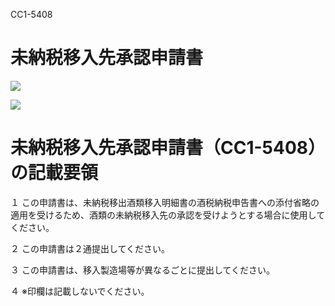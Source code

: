 CC1-5408

# 未納税移入先承認申請書

![](https://www.nta.go.jp/tmp/dd3cd90a-ab99-4b63-8f29-8850498204ce/images/87a05fbd555db33787167422dc0de9426fcbbb9351207cf335a89d351ef97155.jpg)

![](https://www.nta.go.jp/tmp/dd3cd90a-ab99-4b63-8f29-8850498204ce/images/188a1d21e23daad7262800c4aa8b9f3b44f8abb699a7309da8582afbab39f2a6.jpg)

# 未納税移入先承認申請書（CC1-5408）の記載要領

１ この申請書は、未納税移出酒類移入明細書の酒税納税申告書への添付省略の適用を受けるため、酒類の未納税移入先の承認を受けようとする場合に使用してください。

２ この申請書は２通提出してください。

３ この申請書は、移入製造場等が異なるごとに提出してください。

４ ※印欄は記載しないでください。